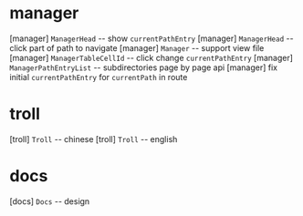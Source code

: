 # manager

[manager] `ManagerHead` -- show `currentPathEntry`
[manager] `ManagerHead` -- click part of path to navigate
[manager] `Manager` -- support view file
[manager] `ManagerTableCellId` -- click change `currentPathEntry`
[manager] `ManagerPathEntryList` -- subdirectories page by page api
[manager] fix initial `currentPathEntry` for `currentPath` in route

# troll

[troll] `Troll` -- chinese
[troll] `Troll` -- english

# docs

[docs] `Docs` -- design
